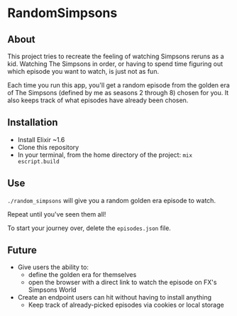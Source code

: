 # RandomSimpsons

## About
This project tries to recreate the feeling of watching Simpsons reruns as a kid. Watching The Simpsons in order, or having to spend time figuring out which episode you want to watch, is just not as fun.

Each time you run this app, you'll get a random episode from the golden era of The Simpsons (defined by me as seasons 2 through 8) chosen for you. It also keeps track of what episodes have already been chosen.

## Installation
- Install Elixir ~1.6
- Clone this repository
- In your terminal, from the home directory of the project: `mix escript.build`

## Use
`./random_simpsons` will give you a random golden era episode to watch.

Repeat until you've seen them all!

To start your journey over, delete the `episodes.json` file.

## Future
- Give users the ability to:
  - define the golden era for themselves
  - open the browser with a direct link to watch the episode on FX's Simpsons World
- Create an endpoint users can hit without having to install anything
  - Keep track of already-picked episodes via cookies or local storage
